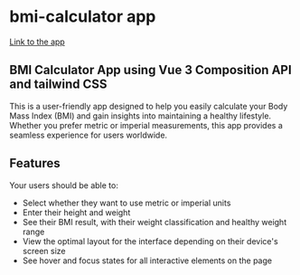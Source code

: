 # bmi-calculator app

[Link to the app](https://matbac85.github.io/BmiCalculator/)

## BMI Calculator App using Vue 3 Composition API and tailwind CSS
This is a user-friendly app designed to help you easily calculate your Body Mass Index (BMI) and gain insights into maintaining a healthy lifestyle. Whether you prefer metric or imperial measurements, this app provides a seamless experience for users worldwide.

## Features

Your users should be able to:

- Select whether they want to use metric or imperial units
- Enter their height and weight
- See their BMI result, with their weight classification and healthy weight range
- View the optimal layout for the interface depending on their device's screen size
- See hover and focus states for all interactive elements on the page
